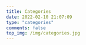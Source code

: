 ```yaml
---
title: Categories
date: 2022-02-10 21:07:09
type: "categories"
comments: false
top_img: /img/categories.jpg
---
```

